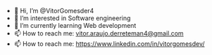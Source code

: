 - 👋 Hi, I’m @VitorGomesder4
- 👀 I’m interested in Software engineering
- 🌱 I’m currently learning Web development
- 📫 How to reach me: vitor.araujo.derreteman4@gmail.com
- 📫 How to reach me: https://www.linkedin.com/in/vitorgomesdev/

<!---
VitorGomesder4/VitorGomesder4 is a ✨ special ✨ repository because its `README.md` (this file) appears on your GitHub profile.
You can click the Preview link to take a look at your changes.
--->
